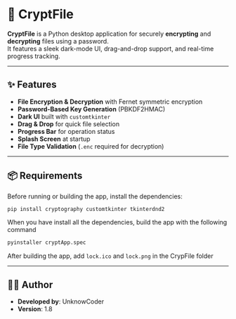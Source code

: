 # 🔐 CryptFile

**CryptFile** is a Python desktop application for securely **encrypting** and **decrypting** files using a password.  
It features a sleek dark-mode UI, drag-and-drop support, and real-time progress tracking.

---

## ✨ Features

- **File Encryption & Decryption** with Fernet symmetric encryption
- **Password-Based Key Generation** (PBKDF2HMAC)
- **Dark UI** built with `customtkinter`
- **Drag & Drop** for quick file selection
- **Progress Bar** for operation status
- **Splash Screen** at startup
- **File Type Validation** (`.enc` required for decryption)

---

## 📦 Requirements

Before running or building the app, install the dependencies:

```bash
pip install cryptography customtkinter tkinterdnd2
```
When you have install all the dependencies, build the app with the following command
```bash
pyinstaller cryptApp.spec
```
After building the app, add `lock.ico` and `lock.png` in the CrypFile folder 

---

## 🧑‍💻 Author 
- **Developed by**: UnknowCoder
-  **Version**: 1.8
